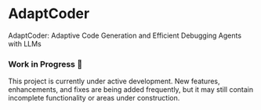 # AdaptCoder
AdaptCoder: Adaptive Code Generation and Efficient Debugging Agents with LLMs


### Work in Progress 🚧
This project is currently under active development. New features, enhancements, and fixes are being added frequently, but it may still contain incomplete functionality or areas under construction.
